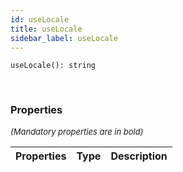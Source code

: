 ```yaml
---
id: useLocale
title: useLocale
sidebar_label: useLocale
---
```


```tsx
useLocale(): string
```
<br/>



### Properties

<font size="2"><i>(Mandatory properties are in bold)</i></font>

| Properties | Type | Description |
| --------- | ---- | ----------- |
